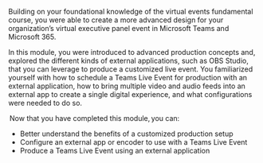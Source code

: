 Building on your foundational knowledge of the virtual events fundamental course, you were able to create a more advanced design for your organization’s virtual executive panel event in Microsoft Teams and Microsoft 365.  

In this module, you were introduced to advanced production concepts and, explored the different kinds of external applications, such as OBS Studio, that you can leverage to produce a customized live event. You familiarized yourself with how to schedule a Teams Live Event for production with an external application, how to bring multiple video and audio feeds into an external app to create a single digital experience, and what configurations were needed to do so.   

 Now that you have completed this module, you can:
- Better understand the benefits of a customized production setup 
- Configure an external app or encoder to use with a Teams Live Event 
- Produce a Teams Live Event using an external application 